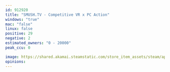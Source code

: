 ```yaml
---
id: 912920
title: "SMUSH.TV - Competitive VR x PC Action"
windows: "true"
mac: "false"
linux: false
positive: 29
negative: 2
estimated_owners: "0 - 20000"
peak_ccu: 0

image: https://shared.akamai.steamstatic.com/store_item_assets/steam/apps/912920/header.jpg?t=1624636934
opinions:
---
```

